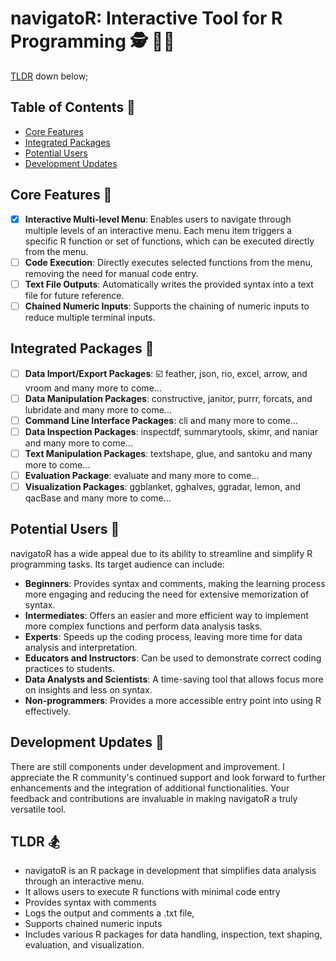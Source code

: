 # navigatoR: Interactive Tool for R Programming 🕵️ 👨‍💻

[TLDR](#tldr-) down below;

## Table of Contents 📑
- [Core Features](#Core-Features-)
- [Integrated Packages](#Integrated-Packages-)
- [Potential Users](#Potential-Users-)
- [Development Updates](#Development-Updates-)

## Core Features 📌
- [x] **Interactive Multi-level Menu**: Enables users to navigate through multiple levels of an interactive menu. Each menu item triggers a specific R function or set of functions, which can be executed directly from the menu.
- [ ] **Code Execution**: Directly executes selected functions from the menu, removing the need for manual code entry.
- [ ] **Text File Outputs**: Automatically writes the provided syntax into a text file for future reference.
- [ ] **Chained Numeric Inputs**: Supports the chaining of numeric inputs to reduce multiple terminal inputs.

## Integrated Packages 🥗
- [ ] **Data Import/Export Packages**: ☑️ feather, json, rio, excel, arrow, and vroom and many more to come... 
- [ ] **Data Manipulation Packages**: constructive, janitor, purrr, forcats, and lubridate and many more to come... 
- [ ] **Command Line Interface Packages**: cli and many more to come... 
- [ ] **Data Inspection Packages**: inspectdf, summarytools, skimr, and naniar and many more to come... 
- [ ] **Text Manipulation Packages**: textshape, glue, and santoku and many more to come... 
- [ ] **Evaluation Package**: evaluate and many more to come... 
- [ ] **Visualization Packages**: ggblanket, gghalves, ggradar, lemon, and qacBase and many more to come... 

## Potential Users 🌇
navigatoR has a wide appeal due to its ability to streamline and simplify R programming tasks. Its target audience can include:

- **Beginners**: Provides syntax and comments, making the learning process more engaging and reducing the need for extensive memorization of syntax.
- **Intermediates**: Offers an easier and more efficient way to implement more complex functions and perform data analysis tasks.
- **Experts**: Speeds up the coding process, leaving more time for data analysis and interpretation.
- **Educators and Instructors**: Can be used to demonstrate correct coding practices to students.
- **Data Analysts and Scientists**: A time-saving tool that allows focus more on insights and less on syntax.
- **Non-programmers**: Provides a more accessible entry point into using R effectively.

## Development Updates 🌋
There are still components under development and improvement. I appreciate the R community's continued support and look forward to further enhancements and the integration of additional functionalities. Your feedback and contributions are invaluable in making navigatoR a truly versatile tool.

 ## TLDR 🏂
- navigatoR is an R package in development that simplifies data analysis through an interactive menu.
- It allows users to execute R functions with minimal code entry
- Provides syntax with comments
- Logs the output and comments a .txt file,
- Supports chained numeric inputs
- Includes various R packages for data handling, inspection, text shaping, evaluation, and visualization.

